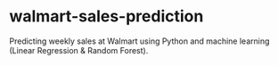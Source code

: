 # walmart-sales-prediction
Predicting weekly sales at Walmart using Python and machine learning (Linear Regression &amp; Random Forest).
